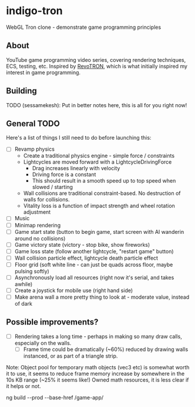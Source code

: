 # indigo-tron
WebGL Tron clone - demonstrate game programming principles

## About
YouTube game programming video series, covering rendering techniques, ECS, testing, etc.
Inspired by [RevoTRON](http://revotron.tripod.com/screens.htm), which is what initially inspired my interest in game programming.

## Building
TODO (sessamekesh): Put in better notes here, this is all for you right now!

## General TODO
Here's a list of things I still need to do before launching this:
- [ ] Revamp physics
  - Create a traditional physics engine - simple force / constraints
  - Lightcycles are moved forward with a LightcycleDrivingForce
    - Drag increases linearly with velocity
    - Driving force is a constant
    - This should result in a smooth speed up to top speed when slowed / starting
  - Wall collisions are traditional constraint-based. No destruction of walls for collisions.
  - Vitality loss is a function of impact strength and wheel rotation adjustment
- [ ] Music
- [ ] Minimap rendering
- [ ] Game start state (button to begin game, start screen with AI wanderin around no collisions)
- [ ] Game victory state (victory - stop bike, show fireworks)
- [ ] Game loss state (follow another lightcycle, "restart game" button)
- [ ] Wall collision particle effect, lightcycle death particle effect
- [ ] Floor grid (soft white line - can just be quads across floor, maybe pulsing softly)
- [ ] Asynchronously load all resources (right now it's serial, and takes awhile)
- [ ] Create a joystick for mobile use (right hand side)
- [ ] Make arena wall a more pretty thing to look at - moderate value, instead of dark

## Possible improvements?
- [ ] Rendering takes a long time - perhaps in making so many draw calls, especially on the walls.
  - [ ] Frame time could be dramatically (~60%) reduced by drawing walls instanced, or as part of a triangle strip.

Note: Object pool for temporary math objects (vec3 etc) is somewhat worth it to use, it seems to reduce frame memory increase by somewhere in the 10s KB range (~25% it seems like!)
Owned math resources, it is less clear if it helps or not.

ng build --prod --base-href /game-app/

